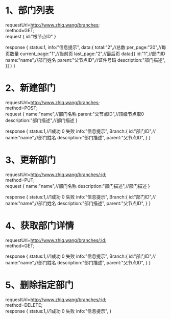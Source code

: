 # 1、部门列表
requestUrl=http://www.zhiq.wang/branches;  
method=GET;  
request {
    id:"根节点ID"
}

response {
    status:1,
    info:"信息提示",
    data:{
        total:"2",//总数
        per_page:"20",//每页数量
        current_page:"1",//当前页
        last_page:"2",//最后页
        data:[{
            id:"1",//部门ID
            name:"name",//部门姓名
			parent:"父节点ID",//证件号码
			description:"部门描述",
        }]
    }
}


# 2、新建部门
requestUrl=http://www.zhiq.wang/branches;  
method=POST;    
request {
    name:"name",//部门名称
    parent:"父节点ID",//顶级节点取0
    description:"部门描述",//部门描述
}

response {
    status:1,//1成功 0 失败
    info:"信息提示",
	Branch:{
		id:"部门ID",//
		name:"name",//部门姓名
		description:"部门描述",
		parent:"父节点ID",
	}
}  

# 3、更新部门
requestUrl=http://www.zhiq.wang/branches/:id;  
method=PUT;    
request {
    name:"name",//部门名称
    description:"部门描述",//部门描述
}

response {
    status:1,//1成功 0 失败
    info:"信息提示",
	Branch:{
		id:"部门ID",//
		name:"name",//部门姓名
		description:"部门描述",
		parent:"父节点ID",
	}
}  

# 4、获取部门详情
requestUrl=http://www.zhiq.wang/branches/:id;  
method=GET;    

response {
    status:1,//1成功 0 失败
    info:"信息提示",
	Branch:{
		id:"部门ID",//
		name:"name",//部门姓名
		description:"部门描述",
		parent:"父节点ID",
	}
}  

# 5、删除指定部门
requestUrl=http://www.zhiq.wang/branches/:id;  
method=DELETE;   
response {
    status:1,//1成功 0 失败
    info:"信息提示",
}  